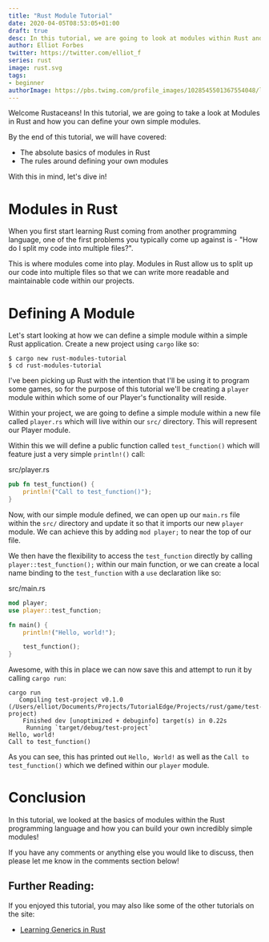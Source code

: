 ```yaml
---
title: "Rust Module Tutorial"
date: 2020-04-05T08:53:05+01:00
draft: true
desc: In this tutorial, we are going to look at modules within Rust and how you can define and import your own simple modules!
author: Elliot Forbes
twitter: https://twitter.com/elliot_f
series: rust
image: rust.svg
tags:
- beginner
authorImage: https://pbs.twimg.com/profile_images/1028545501367554048/lzr43cQv_400x400.jpg
---
```


Welcome Rustaceans! In this tutorial, we are going to take a look at Modules in Rust and how you can define your own simple modules.

By the end of this tutorial, we will have covered:

* The absolute basics of modules in Rust
* The rules around defining your own modules

With this in mind, let's dive in!

# Modules in Rust

When you first start learning Rust coming from another programming language, one of the first problems you typically come up against is - "How do I split my code into multiple files?".

This is where modules come into play. Modules in Rust allow us to split up our code into multiple files so that we can write more readable and maintainable code within our projects.

# Defining A Module

Let's start looking at how we can define a simple module within a simple Rust application. Create a new project using `cargo` like so:

```output
$ cargo new rust-modules-tutorial
$ cd rust-modules-tutorial
```

I've been picking up Rust with the intention that I'll be using it to program some games, so for the purpose of this tutorial we'll be creating a `player` module within which some of our Player's functionality will reside.

Within your project, we are going to define a simple module within a new file called `player.rs` which will live within our `src/` directory. This will represent our Player module.

Within this we will define a public function called `test_function()` which will feature just a very simple `println!()` call:

<div class="filename"> src/player.rs </div>

```rust
pub fn test_function() {
    println!("Call to test_function()");
}
```

Now, with our simple module defined, we can open up our `main.rs` file within the `src/` directory and update it so that it imports our new `player` module. We can achieve this by adding `mod player;` to near the top of our file.

We then have the flexibility to access the `test_function` directly by calling `player::test_function();` within our main function, or we can create a local name binding to the `test_function` with a `use` declaration like so:

<div class="filename"> src/main.rs </div>

```rust
mod player;
use player::test_function;

fn main() {
    println!("Hello, world!");

    test_function();
}
```

Awesome, with this in place we can now save this and attempt to run it by calling `cargo run`:

```output
cargo run
   Compiling test-project v0.1.0 (/Users/elliot/Documents/Projects/TutorialEdge/Projects/rust/game/test-project)
    Finished dev [unoptimized + debuginfo] target(s) in 0.22s
     Running `target/debug/test-project`
Hello, world!
Call to test_function()
```

As you can see, this has printed out `Hello, World!` as well as the `Call to test_function()` which we defined within our `player` module. 

# Conclusion

In this tutorial, we looked at the basics of modules within the Rust programming language and how you can build your own incredibly simple modules!

If you have any comments or anything else you would like to discuss, then please let me know in the comments section below!

## Further Reading:

If you enjoyed this tutorial, you may also like some of the other tutorials on the site:

* [Learning Generics in Rust](/rust/learning-generics-in-rust/)